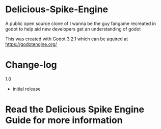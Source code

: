 # Delicious-Spike-Engine
A public open source clone of I wanna be the guy fangame recreated in godot to help aid new developers get an understanding of godot

This was created with Godot 3.2.1 which can be aquired at https://godotengine.org/

# Change-log
1.0
- initial release

# Read the Delicious Spike Engine Guide for more information
